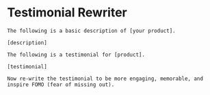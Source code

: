 # Testimonial Rewriter
`The following is a basic description of [your product].`

`[description]`

`The following is a testimonial for [product].`

`[testimonial]`

`Now re-write the testimonial to be more engaging, memorable, and inspire FOMO (fear of missing out).`
